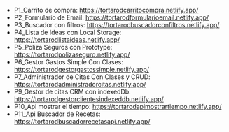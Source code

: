 + P1_Carrito de compra: https://tortarodcarritocompra.netlify.app/
+ P2_Formulario de Email: https://tortarodformularioemail.netlify.app/
+ P3_Buscador con filtros: https://tortarodbuscadorconfiltros.netlify.app/
+ P4_Lista de Ideas con Local Storage: https://tortarodlistaideas.netlify.app/
+ P5_Poliza Seguros con Prototype: https://tortarodpolizaseguro.netlify.app/
+ P6_Gestor Gastos Simple Con Clases: https://tortarodgestorgastossimple.netlify.app/
+ P7_Administrador de Citas Con Clases y CRUD: https://tortarodadministradorcitas.netlify.app/
+ P9_Gestor de citas CRM con indexedDb: https://tortarodgestorclientesindexeddb.netlify.app/
+ P10_Api mostrar el tiempo: https://tortarodapimostrartiempo.netlify.app/
+ P11_Api Buscador de Recetas: https://tortarodbuscadorrecetasapi.netlify.app/